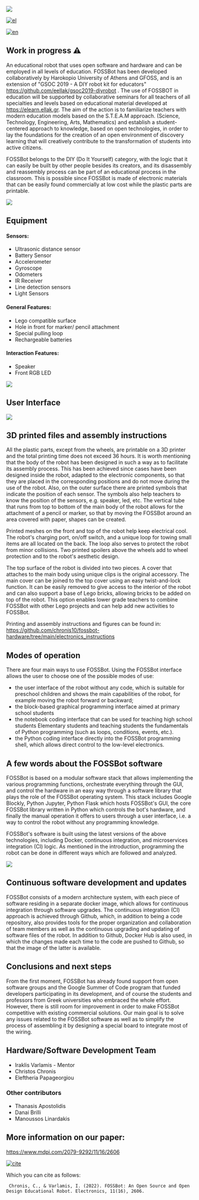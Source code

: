 
![](images/superlogo.png)

[![el](https://img.shields.io/badge/lang-el-blue.svg)](https://github.com/eellak/fossbot/blob/master/README.el-GR.md)

[![en](https://img.shields.io/badge/lang-en-red.svg)](https://github.com/eellak/fossbot/blob/master/README.md)


## Work in progress :warning:

An educational robot that uses open software and hardware and can be employed in all levels of education. FOSSBot has been developed collaboratively by Harokopio University of Athens and GFOSS, and is an extension of "GSOC 2019 - A DIY robot kit for educators" https://github.com/eellak/gsoc2019-diyrobot . The use of FOSSBOT in education will be supported by collaborative seminars for all teachers of all specialties and levels based on educational material developed at https://elearn.ellak.gr. The aim of the action is to familiarize teachers with modern education models based on the S.T.E.A.M approach. (Science, Technology, Engineering, Arts, Mathematics) and establish a student-centered approach to knowledge, based on open technologies, in order to lay the foundations for the creation of an open environment of discovery learning that will creatively contribute to the transformation of students into active citizens.

FOSSBot belongs to the DIY (Do It Yourself) category, with the logic that it can easily be built by other people besides its creators, and its disassembly and reassembly process can be part of an educational process in the classroom. This is possible since  FOSSBot is made of electronic materials that can be easily found commercially at low cost while the plastic parts are printable.

![](images/front_pen.png)

## Equipment 
#### Sensors:
* Ultrasonic distance sensor
* Battery Sensor
* Accelerometer
* Gyroscope
* Odometers
* IR Receiver
* Line detection sensors
* Light Sensors

#### General Features:
* Lego compatible surface
* Hole in front for marker/ pencil attachment
* Special pulling loop
* Rechargeable batteries

#### Interaction Features:
* Speaker
* Front RGB LED

![](images/electronics.JPG)

## User Interface 

![](images/blockly.jpg)

## 3D printed files and assembly instructions

All the plastic parts, except from the wheels, are printable on a 3D printer and the total printing time does not exceed 36 hours. It is worth mentioning that the body of the robot has been designed in such a way as to facilitate its assembly process. This has been achieved since cases have been designed inside the robot, adapted to the electronic components, so that they are placed in the corresponding positions and do not move during the use of the robot. Also, on the outer surface there are printed symbols that indicate the position of each sensor. The symbols also help teachers to know the position of the sensors, e.g. speaker, led, etc. The vertical tube that runs from top to bottom of the main body of the robot allows for the attachment of a pencil or marker, so that by moving the FOSSBot around an area covered with paper, shapes can be created.

Printed meshes on the front and top of the robot help keep electrical  cool. The robot's charging port, on/off switch, and a unique loop for towing small items are all located on the back. The loop also serves to protect the robot from minor collisions. Two printed spoilers above the wheels add to wheel protection and to the robot's aesthetic design.

The top surface of the robot is divided into two pieces. A cover that attaches to the main body using unique clips is the original accessory. The main cover can be joined to the top cover using an easy twist-and-lock function. It can be easily removed to give access to the interior of the robot and can also support a base of Lego bricks, allowing bricks to be added on top of the robot. This option enables lower grade teachers to combine FOSSBot with other Lego projects and can help add new activities to FOSSBot.


Printing and assembly instructions and figures can be found in: https://github.com/chronis10/fossbot-hardware/tree/main/electronics_instructions

## Modes of operation

There are four main ways to use FOSSBot. Using the FOSSBot interface allows the user to choose one of the possible modes of use:

*  the user interface of the robot without any code, which is suitable for preschool children and shows the main capabilities of the robot, for example moving the robot forward or backward;
* the block-based graphical programming interface aimed at primary school students
* the notebook coding interface that can be used for teaching high school students Elementary students and teaching students the fundamentals of Python programming (such as loops, conditions, events, etc.).
* the Python coding interface directly into the FOSSBot programming shell, which allows direct control to the low-level electronics.






## A few words about the FOSSBot software

FOSSBot is based on a modular software stack that allows implementing the various programming functions, orchestrate everything through the GUI, and control the hardware in an easy way through a software library that plays the role of the FOSSBot operating system. This stack includes Google Blockly, Python Jupyter, Python Flask which hosts FOSSBot's GUI, the core FOSSBot library written in Python which controls the bot's hardware, and finally the manual operation it offers to users through a user interface, i.e. a way to control the robot without any programming knowledge. 

FOSSBot's software is built using the latest versions of the above technologies, including Docker, continuous integration, and microservices integration (CI) logic. As mentioned in the introduction, programming the robot can be done in different ways which are followed and analyzed.


![](images/software_components.JPG)

## Continuous software development and updates

FOSSBot consists of a modern architecture system, with each piece of software residing in a separate docker image, which allows for continuous integration through software upgrades. The continuous integration (CI) approach is achieved through Github, which, in addition to being a code repository, also provides tools for the proper organization and collaboration of team members as well as the continuous upgrading and updating of software files of the robot. In addition to Github, Docker Hub is also used, in which the changes made each time to the code are pushed to Github, so that the image of the latter is available.

## Conclusions and next steps

From the first moment, FOSSBot has already found support from open software groups and the Google Summer of Code program that funded developers participating in its development, and of course the students and professors from Greek universities who embraced the whole effort. However, there is still room for improvement in order to make FOSSBot competitive with existing commercial solutions. Our main goal is to solve any issues related to the FOSSBot software as well as to simplify the process of assembling it by designing a special board to integrate most of the wiring.

## Hardware/Software Development Team
* Iraklis Varlamis - Mentor
* Christos Chronis
* Eleftheria Papageorgiou

### Other contributors
* Thanasis Apostolidis
* Danai Brilli
* Manoussos Linardakis

## More information on our paper: 
https://www.mdpi.com/2079-9292/11/16/2606

[![cite](https://img.shields.io/badge/PDF-Download%20Article-red)](https://www.mdpi.com/2079-9292/11/16/2606/pdf?version=1661303389)

Which you can cite as follows:

``` Chronis, C., & Varlamis, I. (2022). FOSSBot: An Open Source and Open Design Educational Robot. Electronics, 11(16), 2606.```
